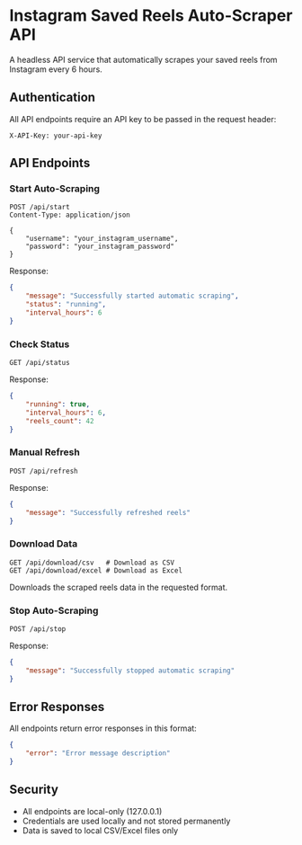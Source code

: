 # Instagram Saved Reels Auto-Scraper API

A headless API service that automatically scrapes your saved reels from Instagram every 6 hours.

## Authentication
All API endpoints require an API key to be passed in the request header:
```
X-API-Key: your-api-key
```

## API Endpoints

### Start Auto-Scraping
```
POST /api/start
Content-Type: application/json

{
    "username": "your_instagram_username",
    "password": "your_instagram_password"
}
```
Response:
```json
{
    "message": "Successfully started automatic scraping",
    "status": "running",
    "interval_hours": 6
}
```

### Check Status
```
GET /api/status
```
Response:
```json
{
    "running": true,
    "interval_hours": 6,
    "reels_count": 42
}
```

### Manual Refresh
```
POST /api/refresh
```
Response:
```json
{
    "message": "Successfully refreshed reels"
}
```

### Download Data
```
GET /api/download/csv   # Download as CSV
GET /api/download/excel # Download as Excel
```
Downloads the scraped reels data in the requested format.

### Stop Auto-Scraping
```
POST /api/stop
```
Response:
```json
{
    "message": "Successfully stopped automatic scraping"
}
```

## Error Responses
All endpoints return error responses in this format:
```json
{
    "error": "Error message description"
}
```

## Security
- All endpoints are local-only (127.0.0.1)
- Credentials are used locally and not stored permanently
- Data is saved to local CSV/Excel files only
